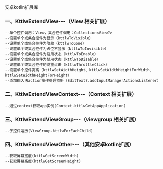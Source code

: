 安卓kotlin扩展库

<h3>一、KttlwExtendView---（View 相关扩展）</h3>

    --单个控件调用：View，集合控件调用：Collection<View?>
    --设置单个或集合控件为显示（kttlwToVisible）
    --设置单个或集合控件为隐藏（kttlwToGone）
    --设置单个或集合控件为占位不显示（kttlwToInvisible）
    --设置单个或集合控件为启用状态（kttlwToEnable）
    --设置单个或集合控件为禁用状态（kttlwToDisable）
    --设置单个或集合控件的防重点击（kttlwThrottleClick）
    --设置单个控件宽高（kttlwSetWidthHeight、kttlwSetWidthHeightForWidth、kttlwSetWidthHeightForHeight）
    --添加输入法action操作处理监听（EditText?.addInputManagerActionsListener）
    
<h3>二、KttlwExtendViewContext---（Context 相关扩展）</h3>

    --通过context获取app实例(Context.kttlwGetAppApplication)
    
<h3>三、KttlwExtendViewGroup---（viewgroup 相关扩展）</h3>

    --子控件遍历(ViewGroup.kttlwForEachChild)
    
<h3>四、KttlwExtendViewOther---（其他安卓kotlin扩展）</h3>

    --获取屏幕宽度(kttlwGetScreenWidth)
    --获取屏幕高度(kttlwGetScreenHeight)
